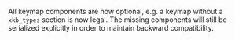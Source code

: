 All keymap components are now optional, e.g. a keymap without a `xkb_types`
section is now legal. The missing components will still be serialized explicitly
in order to maintain backward compatibility.
